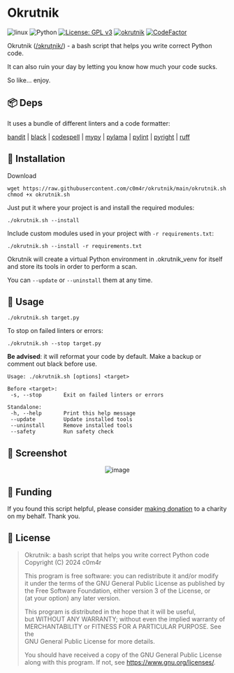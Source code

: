# Okrutnik

![linux](https://img.shields.io/badge/Linux-bash-%23777BB4?logo=linux&logoColor=ffffff)
![Python](https://img.shields.io/badge/Python-lint/format-blue?logo=python&logoColor=ffffff)
[![License: GPL v3](https://img.shields.io/badge/License-GPLv3-blue.svg)](https://www.gnu.org/licenses/gpl-3.0)
[![okrutnik](https://github.com/c0m4r/okrutnik/actions/workflows/okrutnik.yml/badge.svg)](https://github.com/c0m4r/okrutnik/actions/workflows/okrutnik.yml)
[![CodeFactor](https://www.codefactor.io/repository/github/c0m4r/okrutnik/badge)](https://www.codefactor.io/repository/github/c0m4r/okrutnik)

Okrutnik ([/ɔkrutɲik/](https://www.youtube.com/watch?v=JaEWtfozcSk)) - a bash script that helps you write correct Python code.

It can also ruin your day by letting you know how much your code sucks.

So like... enjoy.

## 📦 Deps

It uses a bundle of different linters and a code formatter:

[bandit](https://bandit.readthedocs.io/) 
| [black](https://github.com/psf/black) 
| [codespell](https://github.com/codespell-project/codespell) 
| [mypy](https://mypy.readthedocs.io/) 
| [pylama](https://github.com/klen/pylama) 
| [pylint](https://github.com/pylint-dev/pylint) 
| [pyright](https://github.com/microsoft/pyright) 
| [ruff](https://github.com/astral-sh/ruff)

## 💾 Installation

Download

```
wget https://raw.githubusercontent.com/c0m4r/okrutnik/main/okrutnik.sh
chmod +x okrutnik.sh
```

Just put it where your project is and install the required modules:

```
./okrutnik.sh --install
```

Include custom modules used in your project with `-r requirements.txt`:

```
./okrutnik.sh --install -r requirements.txt
```

Okrutnik will create a virtual Python environment in .okrutnik_venv for itself and store its tools in order to perform a scan.

You can `--update` or `--uninstall` them at any time.

## 🚀 Usage

```
./okrutnik.sh target.py
```

To stop on failed linters or errors:

```
./okrutnik.sh --stop target.py
```

**Be advised**: it will reformat your code by default. Make a backup or comment out black before use.

```
Usage: ./okrutnik.sh [options] <target>

Before <target>:
 -s, --stop       Exit on failed linters or errors

Standalone:
 -h, --help       Print this help message
 --update         Update installed tools
 --uninstall      Remove installed tools
 --safety         Run safety check
```

## 📸 Screenshot

<div align="center">

![image](https://github.com/c0m4r/okrutnik/assets/6292788/667464d6-bbf2-4011-bddb-e3234b66b758)

</div>

## 💸 Funding

If you found this script helpful, please consider [making donation](https://en.wosp.org.pl/fundacja/jak-wspierac-wosp/wesprzyj-online) to a charity on my behalf. Thank you.

## 📜 License

> Okrutnik: a bash script that helps you write correct Python code\
> Copyright (C) 2024 c0m4r
>
> This program is free software: you can redistribute it and/or modify\
> it under the terms of the GNU General Public License as published by\
> the Free Software Foundation, either version 3 of the License, or\
> (at your option) any later version.
>
> This program is distributed in the hope that it will be useful,\
> but WITHOUT ANY WARRANTY; without even the implied warranty of\
> MERCHANTABILITY or FITNESS FOR A PARTICULAR PURPOSE.  See the\
> GNU General Public License for more details.
>
> You should have received a copy of the GNU General Public License\
> along with this program.  If not, see <https://www.gnu.org/licenses/>.
